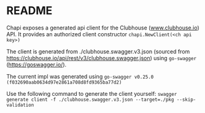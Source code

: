 # README

Chapi exposes a generated api client for the Clubhouse (www.clubhouse.io) API. It provides an authorized client constructor `chapi.NewClient(<ch api key>)`

The client is generated from ./clubhouse.swagger.v3.json (sourced from https://clubhouse.io/api/rest/v3/clubhouse.swagger.json) using `go-swagger` (https://goswagger.io/).

The current impl was generated using `go-swagger v0.25.0 (f032690aab0634d97e2861a708d8fd9365ba77d2)`

Use the following command to generate the client yourself:
`swagger generate client -f ./clubhouse.swagger.v3.json --target=./pkg --skip-validation`
